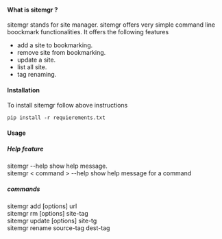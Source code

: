 #### What is sitemgr ?
sitemgr stands for site manager. sitemgr offers very simple command
line boockmark functionalities. It offers the following  features
+ add a site to bookmarking.
+ remove site from bookmarking.
+ update a site.
+ list all site. 
+ tag renaming.

#### Installation
To install sitemgr follow above instructions
```jsunicoderegexp
pip install -r requierements.txt
``` 

#### Usage
##### Help feature
sitemgr  --help        show help message.<br/>
sitemgr &lt; command &gt; --help   show help message for a command

##### commands 
sitemgr add [options] url <br/>
sitemgr rm [options] site-tag <br/> 
sitemgr update [options] site-tg <br/>
sitemgr rename source-tag dest-tag <br/> 


